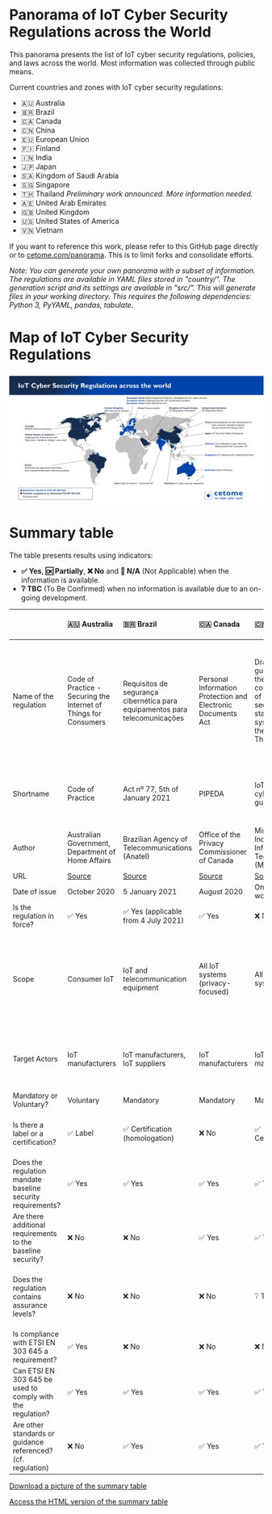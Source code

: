 # Panorama of IoT Cyber Security Regulations across the World
This panorama presents the list of IoT cyber security regulations, policies, and laws across the world.
Most information was collected through public means.

Current countries and zones with IoT cyber security regulations:
- 🇦🇺 Australia
- 🇧🇷 Brazil 
- 🇨🇦 Canada
- 🇨🇳 China
- 🇪🇺 European Union
- 🇫🇮 Finland
- 🇮🇳 India
- 🇯🇵 Japan
- 🇸🇦 Kingdom of Saudi Arabia
- 🇸🇬 Singapore
- 🇹🇭 Thailand *Preliminary work announced. More information needed.*
- 🇦🇪 United Arab Emirates
- 🇬🇧 United Kingdom
- 🇺🇸 United States of America
- 🇻🇳 Vietnam

If you want to reference this work, please refer to this GitHub page directly or to [cetome.com/panorama](https://cetome.com/panorama).
This is to limit forks and consolidate efforts.

*Note: You can generate your own panorama with a subset of information. The regulations are available in YAML files stored in "country/". The generation script and its settings are available in "src/". This will generate files in your working directory. This requires the following dependencies: Python 3, PyYAML, pandas, tabulate.*

# Map of IoT Cyber Security Regulations
![map](map.png)

# Summary table
The table presents results using indicators:
- **✅ Yes**, **🆗 Partially**, **❌ No** and **🛑 N/A** (Not Applicable) when the information is available.
- **❔ TBC** (To Be Confirmed) when no information is available due to an on-going development.

|                                                              | 🇦🇺 Australia                                                                         | 🇧🇷 Brazil                                                                                        | 🇨🇦 Canada                                                                 | 🇨🇳 China                                                                                                    | 🇪🇺 European Union                                                                               | 🇪🇺 European Union                                       | 🇪🇺 European Union                                                                                                               | 🇫🇮 Finland                                            | 🇮🇳 India                                                                                                       | 🇯🇵 Japan                                                                       | 🇸🇦 Kingdom of Saudi Arabia                                                                                      | 🇸🇬 Singapore                                                                       | 🇹🇭 Thailand                                                                  | 🇦🇪 United Arab Emirates                                                                      | 🇬🇧 United Kingdom                                                                                                                   | 🇺🇸 USA                                                                 | 🇺🇸 USA - California                                                                            | 🇺🇸 USA - Oregon                                                            | 🇻🇳 Vietnam                                                                                                                                            |
|:-------------------------------------------------------------|:-------------------------------------------------------------------------------------|:-------------------------------------------------------------------------------------------------|:--------------------------------------------------------------------------|:------------------------------------------------------------------------------------------------------------|:------------------------------------------------------------------------------------------------|:--------------------------------------------------------|:--------------------------------------------------------------------------------------------------------------------------------|:------------------------------------------------------|:---------------------------------------------------------------------------------------------------------------|:-------------------------------------------------------------------------------|:----------------------------------------------------------------------------------------------------------------|:-----------------------------------------------------------------------------------|:-----------------------------------------------------------------------------|:---------------------------------------------------------------------------------------------|:------------------------------------------------------------------------------------------------------------------------------------|:-----------------------------------------------------------------------|:-----------------------------------------------------------------------------------------------|:---------------------------------------------------------------------------|:------------------------------------------------------------------------------------------------------------------------------------------------------|
| Name of the regulation                                       | Code of Practice - Securing the Internet of Things for Consumers                     | Requisitos de segurança cibernética para equipamentos para telecomunicações                      | Personal Information Protection and Electronic Documents Act              | Draft guidelines for the construction of basic security standard systems for the Internet of Things ('IoT') | Regulation on horizontal cybersecurity requirements for digital products and ancillary services | Regulation (EU) 2019/881                                | Articles 3(3)(e) and (f) of the Radio Equipment Directive 2014/53/EU                                                            | Tietoturvamerkki                                      | Code of Practice for Securing Consumer Internet of Things (IoT)                                                | IoT Security Safety Framework                                                  | Internet of Things Regulatory Framework                                                                         | Cybersecurity labelling scheme                                                     | IoT cyber security regulations                                               | Internet of Things Regulatory Policy                                                         | The Product Security and Telecommunications Infrastructure Bill                                                                     | H.R. 1668 - IoT Cybersecurity Improvement Act of 2020                  | Senate Bill No. 327 - Information privacy: connected devices                                   | House Bill 2395                                                            | Decision No. 736/QĐ-BTTTT on 31 May 2021 ("Decision") Setting out the List of Baseline Requirements to Ensure Cyber Security for Consumer IoT Devices |
| Shortname                                                    | Code of Practice                                                                     | Act nº 77, 5th of January 2021                                                                   | PIPEDA                                                                    | IoT cybersecurity guidelines                                                                                | Cyber Resilience Act                                                                            | Cybersecurity Act                                       | RED                                                                                                                             | Finnish Cybersecurity Label                           | Code of Practice - Consumer IoT                                                                                | IoT-SSF                                                                        | IoT Regulatory Framework                                                                                        | CSL                                                                                | 🛑 N/A                                                                        | IoT Regulatory Policy                                                                        | PSTI (Secure by Design)                                                                                                             | IoT Cybersecurity Improvement Act of 2020                              | SB-327                                                                                         | HB 2395                                                                    | List of Baseline Cyber Security Requirements for Consumer IoT                                                                                         |
| Author                                                       | Australian Government, Department of Home Affairs                                    | Brazilian Agency of Telecommunications (Anatel)                                                  | Office of the Privacy Commissioner of Canada                              | Ministry of Industry and Information Technology (MIIT)                                                      | European Commission                                                                             | European Commission                                     | European Commission                                                                                                             | Finnish transport and communication agency (Traficom) | Telecommunication Engineering Center                                                                           | Ministry of Economy, Trade and Industry (METI)                                 | Communication and Information Technology Commission                                                             | Cyber Security Agency of Singapore (CSA)                                           | Office of the National Broadcasting and Telecommunications Commission (NBTC) | Telecommunications Regulatory Authority                                                      | Department for Digital, Media, Culture and Science                                                                                  | Congress                                                               | California State Senate                                                                        | Oregon House of Representatives                                            | Authority of Information Security (AIS)                                                                                                               |
| URL                                                          | [Source](https://www.homeaffairs.gov.au/reports-and-pubs/files/code-of-practice.pdf) | [Source](https://www.anatel.gov.br/legislacao/atos-de-certificacao-de-produtos/2021/1505-ato-77) | [Source](https://www.priv.gc.ca/en/privacy-topics/technology/gd_iot_man/) | [Source](https://www.miit.gov.cn/gzcy/yjzj/art/2021/art_de99ecee64884ecda932604c32631b76.html)              | [Source](https://digital-strategy.ec.europa.eu/en/consultations/cyber-resilience-act)           | [Source](https://eur-lex.europa.eu/eli/reg/2019/881/oj) | [Source](https://ec.europa.eu/growth/system/files/2021-10/C_2021_7672_F1_COMMISSION_DELEGATED_REGULATION_EN_V10_P1_1428769.PDF) | [Source](https://tietoturvamerkki.fi/en/)             | [Source](https://www.tec.gov.in/pdf/M2M/Securing%20Consumer%20IoT%20_Code%20of%20pratice.pdf)                  | [Source](https://www.meti.go.jp/policy/netsecurity/wg1/IoT-SSF_ver1.0_eng.pdf) | [Source](https://www.citc.gov.sa/en/RulesandSystems/RegulatoryDocuments/Documents/IoT_REGULATORY_FRAMEWORK.pdf) | [Source](https://www.csa.gov.sg/programmes/cybersecurity-labelling/about-cls)      | 🛑 N/A                                                                        | [Source](https://www.tra.gov.ae/assets/8oQGhqPt.pdf.aspx)                                    | [Source](https://www.gov.uk/government/collections/the-product-security-and-telecommunications-infrastructure-psti-bill-factsheets) | [Source](https://www.congress.gov/bill/116th-congress/house-bill/1668) | [Source](https://leginfo.legislature.ca.gov/faces/billTextClient.xhtml?bill_id=201720180SB327) | [Source](https://olis.leg.state.or.us/liz/2019R1/Measures/Overview/HB2395) | [Source](https://mic.gov.vn/Pages/VanBan/14664/736_Qd-BTTTT.html)                                                                                     |
| Date of issue                                                | October 2020                                                                         | 5 January 2021                                                                                   | August 2020                                                               | On-going work                                                                                               | On-going work                                                                                   | On-going work for IoT                                   | 29 October 2021                                                                                                                 | 2020                                                  | 31/08/2021                                                                                                     | 5 November 2020                                                                | September 2019                                                                                                  | October 2020                                                                       | On-going work                                                                | 22 March 2018                                                                                | 24/11/2021                                                                                                                          | 12 April 2020                                                          | 28 September 2018                                                                              | 16 April 2019                                                              | 31/05/2021                                                                                                                                            |
| Is the regulation in force?                                  | ✅ Yes                                                                                | ✅ Yes (applicable from 4 July 2021)                                                              | ✅ Yes                                                                     | ❌ No                                                                                                        | ❌ No                                                                                            | ✅ Yes (not applicable to IoT yet)                       | ✅ Yes                                                                                                                           | ✅ Yes                                                 | ✅ Yes                                                                                                          | ✅ Yes                                                                          | ✅ Yes                                                                                                           | ✅ Yes                                                                              | ❌ No                                                                         | ✅ Yes                                                                                        | ✅ Yes                                                                                                                               | ✅ Yes                                                                  | ✅ Yes                                                                                          | ✅ Yes                                                                      | ✅ Yes                                                                                                                                                 |
| Scope                                                        | Consumer IoT                                                                         | IoT and telecommunication equipment                                                              | All IoT systems (privacy-focused)                                         | All IoT systems                                                                                             | All IoT systems                                                                                 | All IoT systems                                         | Childcare radio equipment, toys, wearable devices, Internet-connected radio equipment (with exceptionsy)                        | Consumer IoT                                          | Consumer IoT                                                                                                   | All IoT devices and systems                                                    | All IoT systems                                                                                                 | Consumer IoT                                                                       | ❔ TBC                                                                        | Radio and Telecommunications Terminal Equipment providing IoT Service, IoT service providers | Consumer IoT                                                                                                                        | All IoT devices and systems                                            | Consumer IoT                                                                                   | Consumer IoT                                                               | Consumer IoT                                                                                                                                          |
| Target Actors                                                | IoT manufacturers                                                                    | IoT manufacturers, IoT suppliers                                                                 | IoT manufacturers                                                         | IoT manufacturers                                                                                           | IoT manufacturers                                                                               | IoT manufacturers                                       | IoT manufacturers                                                                                                               | IoT manufacturers                                     | IoT Device Manufacturers, IoT Service Providers / System integrators, Mobile Application Developers, Retailers | IoT manufacturers                                                              | IoT manufacturers, IoT service providers                                                                        | IoT manufacturers, Consumers                                                       | ❔ TBC                                                                        | IoT manufacturers, IoT service providers                                                     | IoT manufacturers (producers) and distributors                                                                                      | Federal agencies owning or controlling IoT devices and systems         | IoT manufacturers                                                                              | IoT manufacturers                                                          | IoT manufacturers                                                                                                                                     |
| Mandatory or Voluntary?                                      | Voluntary                                                                            | Mandatory                                                                                        | Mandatory                                                                 | Mandatory                                                                                                   | Mandatory (likely)                                                                              | Mandatory                                               | Mandatory                                                                                                                       | Voluntary                                             | Voluntary                                                                                                      | Voluntary                                                                      | Mandatory                                                                                                       | Voluntary                                                                          | Mandatory (❔ TBC)                                                            | Mandatory                                                                                    | Mandatory                                                                                                                           | Mandatory                                                              | Mandatory                                                                                      | Mandatory                                                                  | Voluntary                                                                                                                                             |
| Is there a label or a certification?                         | ✅ Label                                                                              | ✅ Certification (homologation)                                                                   | ❌ No                                                                      | ✅ Certification                                                                                             | ❔ TBC                                                                                           | ✅ Label                                                 | ❌ No                                                                                                                            | ✅ Label                                               | ✅ Certification                                                                                                | ❌ No                                                                           | ❌ No                                                                                                            | ✅ Label (levels 1 and 2), ✅ Certification (levels 3 and 4)                         | ❔ TBC                                                                        | ❌ No                                                                                         | ❌ No                                                                                                                                | ❌ No                                                                   | ❌ No                                                                                           | ❌ No                                                                       | ❌ No                                                                                                                                                  |
| Does the regulation mandate baseline security requirements?  | ✅ Yes                                                                                | ✅ Yes                                                                                            | ✅ Yes                                                                     | ✅ Yes                                                                                                       | ✅ Yes                                                                                           | ✅ Yes                                                   | ✅ Yes                                                                                                                           | ✅ Yes                                                 | ✅ Yes                                                                                                          | ❌ No                                                                           | ✅ Yes                                                                                                           | ✅ Yes                                                                              | ❔ TBC                                                                        | ✅ Yes                                                                                        | ✅ Yes                                                                                                                               | ✅ Yes                                                                  | ✅ Yes                                                                                          | ✅ Yes                                                                      | ✅ Yes                                                                                                                                                 |
| Are there additional requirements to the baseline security?  | ❌ No                                                                                 | ❌ No                                                                                             | ✅ Yes                                                                     | ✅ Yes                                                                                                       | ❔ TBC (likely)                                                                                  | ❌ No                                                    | ❌ No                                                                                                                            | ✅ Yes                                                 | ✅ Yes                                                                                                          | 🛑 N/A                                                                          | ❌ No                                                                                                            | ✅ Yes                                                                              | ❔ TBC                                                                        | ✅ Yes                                                                                        | ✅ Yes                                                                                                                               | ✅ Yes                                                                  | ❌ No                                                                                           | ❌ No                                                                       | ❌ No                                                                                                                                                  |
| Does the regulation contains assurance levels?               | ❌ No                                                                                 | ❌ No                                                                                             | ❌ No                                                                      | ❔ TBC                                                                                                       | ✅ Yes                                                                                           | ✅ Yes                                                   | ❌ No                                                                                                                            | ✅ Yes                                                 | ❌ No                                                                                                           | 🛑 N/A                                                                          | ❌ No                                                                                                            | ✅ Yes, 4 levels (self-assessment to third-party verification by an accredited lab) | ❔ TBC                                                                        | ❌ No                                                                                         | ❌ No                                                                                                                                | ❌ No                                                                   | ❌ No                                                                                           | ❌ No                                                                       | ❌ No                                                                                                                                                  |
| Is compliance with ETSI EN 303 645 a requirement?            | ✅ Yes                                                                                | ❌ No                                                                                             | ❌ No                                                                      | ❌ No                                                                                                        | ❔ TBC (very likely to be ✅ Yes)                                                                 | ❔ TBC (very likely to be ✅ Yes)                         | ❌ No                                                                                                                            | ✅ Yes                                                 | ✅ Yes                                                                                                          | ❌ No                                                                           | ❌ No                                                                                                            | ✅ Yes                                                                              | ❔ TBC                                                                        | ❌ No                                                                                         | ✅ Yes (subset)                                                                                                                      | ❌ No                                                                   | ❌ No                                                                                           | ❌ No                                                                       | ✅ Yes                                                                                                                                                 |
| Can ETSI EN 303 645 be used to comply with the regulation?   | ✅ Yes                                                                                | ✅ Yes                                                                                            | ✅ Yes                                                                     | ✅ Yes                                                                                                       | ✅ Yes                                                                                           | ✅ Yes                                                   | ✅ Yes                                                                                                                           | ✅ Yes                                                 | ✅ Yes                                                                                                          | ✅ Yes                                                                          | ✅ Yes                                                                                                           | ✅ Yes                                                                              | ❔ TBC                                                                        | ✅ Yes                                                                                        | ✅ Yes                                                                                                                               | 🆗 Partially                                                            | ✅ Yes                                                                                          | ✅ Yes                                                                      | ✅ Yes                                                                                                                                                 |
| Are other standards or guidance referenced? (cf. regulation) | ❌ No                                                                                 | ✅ Yes                                                                                            | ✅ Yes                                                                     | ✅ Yes                                                                                                       | ❌ No                                                                                            | ❌ No                                                    | ❌ No                                                                                                                            | ✅ Yes                                                 | ✅ Yes                                                                                                          | ✅ Yes                                                                          | ❌ No                                                                                                            | ✅ Yes                                                                              | ❔ TBC                                                                        | ❌ No                                                                                         | ❌ No                                                                                                                                | ❌ No                                                                   | ❌ No                                                                                           | ❌ No                                                                       | ❌ No                                                                                                                                                  |                                                                                               |

[Download a picture of the summary table](table.png)

[Access the HTML version of the summary table](https://cetome.com/panorama)